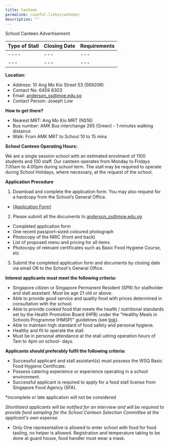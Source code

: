 ```yaml
---
title: Canteen
permalink: /useful-links/canteen/
description: ""
---
```

School Canteen Advertisement

| Type of Stall | Closing Date | Requirements |
| -------- | -------- | -------- |
| ----| --- | --- |
| --- | --- | --- |

**Location:**

* Address: 10 Ang Mo Kio Street 53 (569206)
* Contact No: 6459 8303
* Email: anderson_ss@moe.edu.sg
* Contact Person: Joseph Low

**How to get there?**
* Nearest MRT: Ang Mo Kio MRT (NS16)
* Bus number: AMK Bus interchange 265 (Green) - 1 minutes walking distance
* Walk: From AMK MRT to School 10 to 15 mins 

**School Canteen Operating Hours:**

We are a single session school with an estimated enrolment of 1100 students and 130 staff. Our canteen operates from Monday to Fridays 7.00am to 4.00pm during school term. The stall may be required to operate during School Holidays, where necessary, at the request of the school.

**Application Procedure**

1. Download and complete the application form. You may also request for a hardcopy from the School’s General Office.
* [[Application Form](/files/andss%20canteen%20stall%20application%20form.pdf)] 

2. Please submit all the documents to anderson_ss@moe.edu.sg

* Completed application form
* One recent passport-sized coloured photograph
* Photocopy of the NRIC (front and back)
* List of proposed menu and pricing for all items
* Photocopy of relevant certificates such as Basic Food Hygiene Course, etc

3. Submit the completed application form and documents by closing date via email OR to the School's General Office.

**Interest applicants must meet the following criteria:**
* Singapore citizen or Singapore Permanent Resident (SPR) for stallholder and stall assistant. Must be age 21 old or above.
* Able to provide good service and quality food with prices determined in consultation with the school.
* Able to provide cooked food that meets the health / nutritional standards set by the Health Promotion Board (HPB) under the "Healthy Meals in Schools Programme (HMSP)" guidelines (see [link](https://www.hpb.gov.sg/schools/school-programmes/healthy-meals-in-schools-programme)).
* Able to maintain high standard of food safety and personal hygiene.
* Healthy and fit to operate the stall.
* Must be in personal attendance at the stall udring operation hours of 7am to 4pm on school- days.

**Applicants should preferably fulfil the following criteria:**
* Successful applicant and stall assistant(s) must possess the WSQ Basic Food Hygiene Certificate.
* Possess catering experience or experience operating in a school environment.
* Successful applicant is required to apply for a food stall license from Singapore Food Agency (SFA). 

*incomplete or late application will not be considered 

*Shortlisted applicants will be notified for an interview and will be required to provide food sampling for the School Canteen Selection Committee at the applicant's own expense.*

* Only One representative is allowed to enter school with food for food tasting, no helper is allowed. Registration and temperature taking to be done at guard house, food handler must wear a mask. 